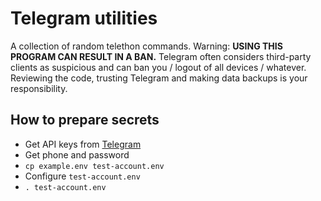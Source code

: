 # Telegram utilities
A collection of random telethon commands.
Warning: **USING THIS PROGRAM CAN RESULT IN A BAN.** Telegram often considers third-party clients as suspicious and can ban you / logout of all devices / whatever. Reviewing the code, trusting Telegram and making data backups is your responsibility.
## How to prepare secrets
- Get API keys from [Telegram](https://my.telegram.org/apps)
- Get phone and password 
- `cp example.env test-account.env`
- Configure `test-account.env`
- `. test-account.env`
